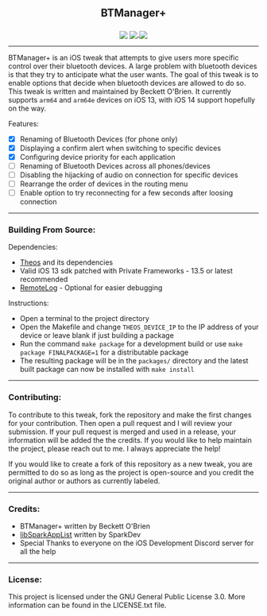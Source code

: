 ## <p align="center">**BTManager+**</p>

<p align="center">
<img src="https://img.shields.io/badge/Maintained-YES-green.svg?style=for-the-badge" align="center"></img>
<a href="https://paypal.me/beckettobrien">
<img src="https://img.shields.io/badge/Support_Me-PayPal-blue.svg?style=for-the-badge" align="center"></img>
</a>
<img src="https://img.shields.io/badge/Download-Coming_Soon-inactive.svg?style=for-the-badge" align="center"></img>
<!-- <a href="https://chariz.com">
<img src="https://img.shields.io/badge/Download-Chariz-orange.svg?style=for-the-badge" align="center"></img>
</a> -->
</p>

---

BTManager+ is an iOS tweak that attempts to give users more specific control over their bluetooth devices. A large problem with bluetooth devices is that they try to anticipate what the user wants. The goal of this tweak is to enable options that decide when bluetooth devices are allowed to do so. This tweak is written and maintained by Beckett O'Brien. It currently supports `arm64` and `arm64e` devices on iOS 13, with iOS 14 support hopefully on the way.


Features:
- [X] Renaming of Bluetooth Devices (for phone only)
- [X] Displaying a confirm alert when switching to specific devices
- [X] Configuring device priority for each application
- [ ] Renaming of Bluetooth Devices across all phones/devices
- [ ] Disabling the hijacking of audio on connection for specific devices
- [ ] Rearrange the order of devices in the routing menu
- [ ] Enable option to try reconnecting for a few seconds after loosing connection

---
### Building From Source:
Dependencies:
- [Theos](https://github.com/theos/theos) and its dependencies
- Valid iOS 13 sdk patched with Private Frameworks - 13.5 or latest recommended
- [RemoteLog](https://github.com/Muirey03/RemoteLog) - Optional for easier debugging

Instructions:
- Open a terminal to the project directory
- Open the Makefile and change `THEOS_DEVICE_IP` to the IP address of your device or leave blank if just building a package
- Run the command `make package` for a development build or use `make package FINALPACKAGE=1` for a distributable package
- The resulting package will be in the `packages/` directory and the latest built package can now be installed with `make install`

---
### Contributing:
To contribute to this tweak, fork the repository and make the first changes for your contribution. Then open a pull request and I will review your submission. If your pull request is merged and used in a release, your information will be added the the credits. If you would like to help maintain the project, please reach out to me. I always appreciate the help!

If you would like to create a fork of this repository as a new tweak, you are permitted to do so as long as the project is open-source and you credit the original author or authors as currently labeled.

---
### Credits:
- BTManager+ written by Beckett O'Brien
- [libSparkAppList](https://github.com/SparkDev97/libSparkAppList) written by SparkDev
- Special Thanks to everyone on the iOS Development Discord server for all the help

---
### License:
This project is licensed under the GNU General Public License 3.0. More information can be found in the LICENSE.txt file.